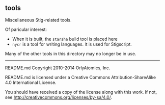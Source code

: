 ## tools

Miscellaneous Stig-related tools.

Of paricular interest:

* When it is built, the `starsha` build tool is placed here
* `nycr` is a tool for writing languages. It is used for Stigscript.

Many of the other tools in this directory may no longer be in use.

-----

README.md Copyright 2010-2014 OrlyAtomics, Inc.

README.md is licensed under a Creative Commons Attribution-ShareAlike 4.0 International License.

You should have received a copy of the license along with this work. If not, see <http://creativecommons.org/licenses/by-sa/4.0/>.
